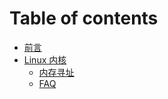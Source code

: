 # Table of contents

* [前言](README.md)
* [Linux 内核]()
  * [内存寻址](Linux_kernel/Memory_addressing.md)
  * [FAQ](Linux_kernel/FAQ.md)
